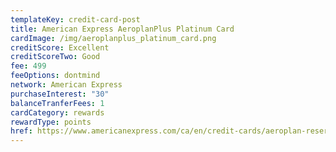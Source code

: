 ```yaml
---
templateKey: credit-card-post
title: American Express AeroplanPlus Platinum Card
cardImage: /img/aeroplanplus_platinum_card.png
creditScore: Excellent
creditScoreTwo: Good
fee: 499
feeOptions: dontmind
network: American Express
purchaseInterest: "30"
balanceTranferFees: 1
cardCategory: rewards
rewardType: points
href: https://www.americanexpress.com/ca/en/credit-cards/aeroplan-reserve/?linknav=ca-en-amex-cardshop-allcards-learn-americanExpressAeroplanPlusPlatinumCard&cpid=100186460
---
```

